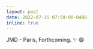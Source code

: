 ```yaml
---
layout: post
date: 2022-07-15 07:59:00-0400
inline: true
---
```


JMD - Paris, Forthcoming. :sparkles: :smile:
